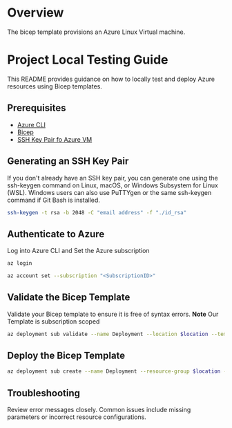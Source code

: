 # Overview

The bicep template provisions an Azure Linux Virtual machine.

# Project Local Testing Guide

This README provides guidance on how to locally test and deploy Azure resources using Bicep templates.

## Prerequisites
- [Azure CLI](https://docs.microsoft.com/en-us/cli/azure/install-azure-cli)
- [Bicep](https://docs.microsoft.com/en-us/azure/azure-resource-manager/bicep/install)
- [SSH Key Pair fo Azure VM](https://learn.microsoft.com/en-us/azure/virtual-machines/linux/mac-create-ssh-keys#create-an-ssh-key-pair)

## Generating an SSH Key Pair

If you don't already have an SSH key pair, you can generate one using the ssh-keygen command on Linux, macOS, or Windows Subsystem for Linux (WSL). Windows users can also use PuTTYgen or the same ssh-keygen command if Git Bash is installed.

```bash
ssh-keygen -t rsa -b 2048 -C "email address" -f "./id_rsa"
```

## Authenticate to Azure

Log into Azure CLI and Set the Azure subscription


```bash
az login

az account set --subscription "<SubscriptionID>"
```

## Validate the Bicep Template

Validate your Bicep template to ensure it is free of syntax errors.
**Note** Our Template is subscription scoped
```bash
az deployment sub validate --name Deployment --location $location --template-file main.bicep --parameters parameter.bicepparam
```

## Deploy the Bicep Template

```bash
az deployment sub create --name Deployment --resource-group $location --template-file main.bicep --parameters parameter.bicepparam
```

## Troubleshooting

Review error messages closely. Common issues include missing parameters or incorrect resource configurations.